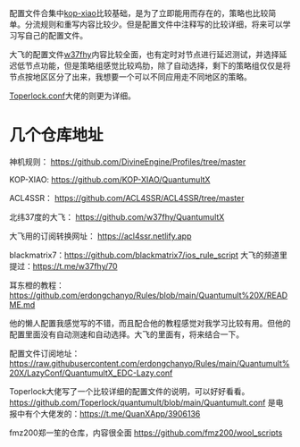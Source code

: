 
配置文件合集中[kop-xiao](KOP-XIAO.conf)比较基础，是为了立即能用而存在的，策略也比较简单。分流规则和重写内容比较少。但是配置文件中注释写的比较详细，将来可以学习写自己的配置文件。

大飞的配置文件[w37fhy](w37fhy.conf)内容比较全面，也有定时对节点进行延迟测试，并选择延迟低节点功能，但是策略组感觉比较鸡肋，除了自动选择，剩下的策略组仅仅是将节点按地区区分了出来，我想要一个可以不同应用走不同地区的策略。

[Toperlock.conf](Toperlock.conf)大佬的则更为详细。

# 几个仓库地址
神机规则： https://github.com/DivineEngine/Profiles/tree/master

KOP-XIAO: https://github.com/KOP-XIAO/QuantumultX

ACL4SSR： https://github.com/ACL4SSR/ACL4SSR/tree/master

北纬37度的大飞： https://github.com/w37fhy/QuantumultX

大飞用的订阅转换网址： https://acl4ssr.netlify.app

blackmatrix7：https://github.com/blackmatrix7/ios_rule_script
大飞的频道里提过：https://t.me/w37fhy/70

耳东橙的教程：https://github.com/erdongchanyo/Rules/blob/main/Quantumult%20X/README.md

他的懒人配置我感觉写的不错，而且配合他的教程感觉对我学习比较有用。但他的配置里面没有自动测速和自动选择。大飞的里面有，将来结合一下。

配置文件订阅地址：https://raw.githubusercontent.com/erdongchanyo/Rules/main/Quantumult%20X/LazyConf/QuantumultX_EDC-Lazy.conf

Toperlock大佬写了一个比较详细的配置文件的说明，可以好好看看。
https://github.com/Toperlock/quantumult/blob/main/Quantumult.conf
是电报中有个大佬发的：https://t.me/QuanXApp/3906136


fmz200郑一笙的仓库，内容很全面
https://github.com/fmz200/wool_scripts

